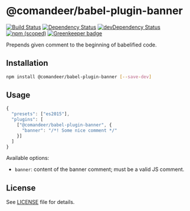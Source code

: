 # @comandeer/babel-plugin-banner

[![Build Status](https://travis-ci.org/Comandeer/babel-plugin-banner.svg?branch=master)](https://travis-ci.org/Comandeer/babel-plugin-banner) [![Dependency Status](https://david-dm.org/Comandeer/babel-plugin-banner.svg)](https://david-dm.org/Comandeer/babel-plugin-banner) [![devDependency Status](https://david-dm.org/Comandeer/babel-plugin-banner/dev-status.svg)](https://david-dm.org/Comandeer/babel-plugin-banner#info=devDependencies) [![npm (scoped)](https://img.shields.io/npm/v/@comandeer/babel-plugin-banner.svg)](https://www.npmjs.com/package/@comandeer/babel-plugin-banner) [![Greenkeeper badge](https://badges.greenkeeper.io/Comandeer/babel-plugin-banner.svg)](https://greenkeeper.io/)

Prepends given comment to the beginning of babelified code.

## Installation

```bash
npm install @comandeer/babel-plugin-banner [--save-dev]
```

## Usage

```javascript
{
  "presets": ["es2015"],
  "plugins": [
    ["@comandeer/babel-plugin-banner", {
      "banner": "/*! Some nice comment */"
    }]
  ]
}
```

Available options:
* `banner`: content of the banner comment; must be a valid JS comment.

## License

See [LICENSE](./LICENSE) file for details.
